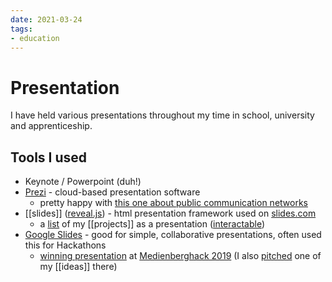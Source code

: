 ```yaml
---
date: 2021-03-24
tags:
- education
---
```


# Presentation
I have held various presentations throughout my time in school, university and apprenticeship.

## Tools I used

- Keynote / Powerpoint (duh!)
- [Prezi](https://prezi.com/) - cloud-based presentation software
  - pretty happy with [this one about public communication networks](https://prezi.com/hypoef0d6u0d/)
- [[slides]] ([reveal.js](https://revealjs.com/)) - html presentation framework used on [slides.com](https://slides.com)
  - a [list](https://slides.com/dennismuensterer/projects) of my [[projects]] as a presentation ([interactable](https://slides.com/dennismuensterer/projects#/2))
- [Google Slides](https://docs.google.com/presentation/) - good for simple, collaborative presentations, often used this for Hackathons
  - [winning presentation](https://docs.google.com/presentation/d/1Z9yq6mE4wxpUJ0PetD2jfbudkfOeCzNY0FiUoZzrT5s/edit?usp=sharing) at [Medienberghack 2019](https://www.youtube.com/watch?v=mvAfQJi7Gdk) (I also [pitched](https://youtu.be/bbRZyqyAvqY?t=3620) one of my [[ideas]] there)
